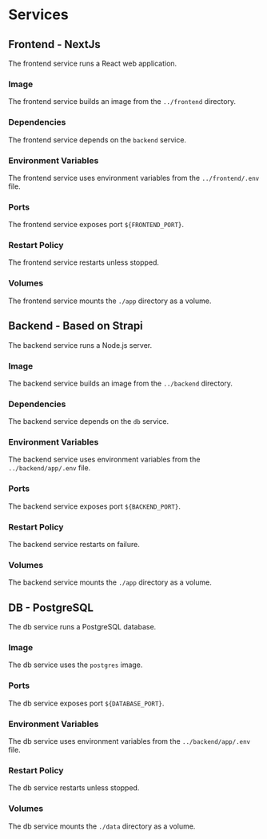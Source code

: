 # Services

## Frontend - NextJs
The frontend service runs a React web application.

### Image
The frontend service builds an image from the `../frontend` directory.

### Dependencies
The frontend service depends on the `backend` service.

### Environment Variables
The frontend service uses environment variables from the `../frontend/.env` file.

### Ports
The frontend service exposes port `${FRONTEND_PORT}`.

### Restart Policy
The frontend service restarts unless stopped.

### Volumes
The frontend service mounts the `./app` directory as a volume.


## Backend - Based on Strapi
The backend service runs a Node.js server.

### Image
The backend service builds an image from the `../backend` directory.

### Dependencies
The backend service depends on the `db` service.

### Environment Variables
The backend service uses environment variables from the `../backend/app/.env` file.

### Ports
The backend service exposes port `${BACKEND_PORT}`.

### Restart Policy
The backend service restarts on failure.

### Volumes
The backend service mounts the `./app` directory as a volume.


## DB - PostgreSQL
The db service runs a PostgreSQL database.

### Image
The db service uses the `postgres` image.

### Ports
The db service exposes port `${DATABASE_PORT}`.

### Environment Variables
The db service uses environment variables from the `../backend/app/.env` file.

### Restart Policy
The db service restarts unless stopped.

### Volumes
The db service mounts the `./data` directory as a volume.
